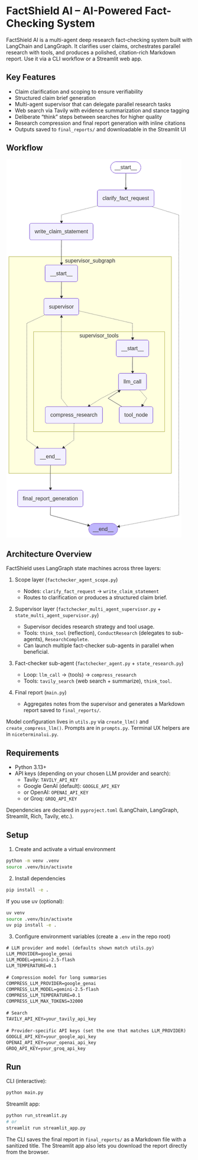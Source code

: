# FactShield AI – AI-Powered Fact-Checking System

FactShield AI is a multi-agent deep research fact-checking system built with LangChain and LangGraph. It clarifies user claims, orchestrates parallel research with tools, and produces a polished, citation-rich Markdown report. Use it via a CLI workflow or a Streamlit web app.

## Key Features

- Claim clarification and scoping to ensure verifiability
- Structured claim brief generation
- Multi-agent supervisor that can delegate parallel research tasks
- Web search via Tavily with evidence summarization and stance tagging
- Deliberate “think” steps between searches for higher quality
- Research compression and final report generation with inline citations
- Outputs saved to `final_reports/` and downloadable in the Streamlit UI

## Workflow

![Project Workflow](resources/workflow.png)

## Architecture Overview

FactShield uses LangGraph state machines across three layers:

1) Scope layer (`factchecker_agent_scope.py`)
	- Nodes: `clarify_fact_request` → `write_claim_statement`
	- Routes to clarification or produces a structured claim brief.

2) Supervisor layer (`factchecker_multi_agent_supervisor.py` + `state_multi_agent_supervisor.py`)
	- Supervisor decides research strategy and tool usage.
	- Tools: `think_tool` (reflection), `ConductResearch` (delegates to sub-agents), `ResearchComplete`.
	- Can launch multiple fact-checker sub-agents in parallel when beneficial.

3) Fact-checker sub-agent (`factchecker_agent.py` + `state_research.py`)
	- Loop: `llm_call` → (tools) → `compress_research`
	- Tools: `tavily_search` (web search + summarize), `think_tool`.

4) Final report (`main.py`)
	- Aggregates notes from the supervisor and generates a Markdown report saved to `final_reports/`.

Model configuration lives in `utils.py` via `create_llm()` and `create_compress_llm()`. Prompts are in `prompts.py`. Terminal UX helpers are in `niceterminalui.py`.

## Requirements

- Python 3.13+
- API keys (depending on your chosen LLM provider and search):
  - Tavily: `TAVILY_API_KEY`
  - Google GenAI (default): `GOOGLE_API_KEY`
  - or OpenAI: `OPENAI_API_KEY`
  - or Groq: `GROQ_API_KEY`

Dependencies are declared in `pyproject.toml` (LangChain, LangGraph, Streamlit, Rich, Tavily, etc.).

## Setup

1) Create and activate a virtual environment

```bash
python -m venv .venv
source .venv/bin/activate
```

2) Install dependencies

```bash
pip install -e .
```

If you use uv (optional):

```bash
uv venv
source .venv/bin/activate
uv pip install -e .
```

3) Configure environment variables (create a `.env` in the repo root)

```env
# LLM provider and model (defaults shown match utils.py)
LLM_PROVIDER=google_genai
LLM_MODEL=gemini-2.5-flash
LLM_TEMPERATURE=0.1

# Compression model for long summaries
COMPRESS_LLM_PROVIDER=google_genai
COMPRESS_LLM_MODEL=gemini-2.5-flash
COMPRESS_LLM_TEMPERATURE=0.1
COMPRESS_LLM_MAX_TOKENS=32000

# Search
TAVILY_API_KEY=your_tavily_api_key

# Provider-specific API keys (set the one that matches LLM_PROVIDER)
GOOGLE_API_KEY=your_google_api_key
OPENAI_API_KEY=your_openai_api_key
GROQ_API_KEY=your_groq_api_key
```

## Run

CLI (interactive):

```bash
python main.py
```

Streamlit app:

```bash
python run_streamlit.py
# or
streamlit run streamlit_app.py
```

The CLI saves the final report in `final_reports/` as a Markdown file with a sanitized title. The Streamlit app also lets you download the report directly from the browser.
